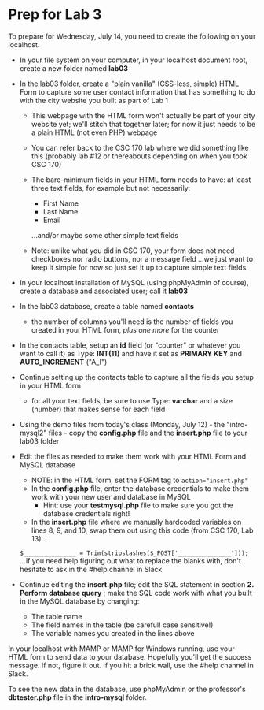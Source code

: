 # Prep for Lab 3

To prepare for Wednesday, July 14, you need to create the following on your localhost.

- In your file system on your computer, in your localhost document root, create a new folder named **lab03**

- In the lab03 folder, create a "plain vanilla" (CSS-less, simple) HTML Form to capture some user contact information that has something to do with the city website you built as part of Lab 1
	- This webpage with the HTML form won't actually be part of your city website yet; we'll stitch that together later; for now it just needs to be a plain HTML (not even PHP) webpage
	- You can refer back to the CSC 170 lab where we did something like this (probably lab #12 or thereabouts depending on when you took CSC 170)
	- The bare-minimum fields in your HTML form needs to have: at least three text fields, for example but not necessarily:
	     - First Name
	     - Last Name
	     - Email
	
	    ...and/or maybe some other simple text fields

	- Note: unlike what you did in CSC 170, your form does not need checkboxes nor radio buttons, nor a message field ...we just want to keep it simple for now so just set it up to capture simple text fields
	
- In your localhost installation of MySQL (using phpMyAdmin of course), create a database and associated user; call it **lab03**

- In the lab03 database, create a table named **contacts**
	- the number of columns you'll need is the number of fields you created in your HTML form, *plus one more* for the counter

- In the contacts table, setup an **id** field (or "counter" or whatever you want to call it) as Type: **INT(11)** and have it set as **PRIMARY KEY** and **AUTO_INCREMENT** ("A_I")

- Continue setting up the contacts table to capture all the fields you setup in your HTML form
	- for all your text fields, be sure to use Type: **varchar** and a size (number) that makes sense for each field

- Using the demo files from today's class (Monday, July 12) - the "intro-mysql2" files - copy the **config.php** file and the **insert.php** file to your lab03 folder

- Edit the files as needed to make them work with your HTML Form and MySQL database
	- NOTE: in the HTML form, set the FORM tag to `action="insert.php"`
	- In the **config.php** file, enter the database credentials to make them work with your new user and database in MySQL
	  - Hint: use your **testmysql.php** file to make sure you got the database credentials right!
	- In the **insert.php** file where we manually hardcoded variables on lines 8, 9, and 10, swap them out using this code (from CSC 170, Lab 13)...
	
	`$_______________ = Trim(stripslashes($_POST['_______________']));`
	...if you need help figuring out what to replace the blanks with, don't hesitate to ask in the #help channel in Slack
	
- Continue editing the **insert.php** file; edit the SQL statement in section **2. Perform database query** ; make the SQL code work with what you built in the MySQL database by changing:

  - The table name
  - The field names in the table (be careful! case sensitive!)
  - The variable names you created in the lines above

In your localhost with MAMP or MAMP for Windows running, use your HTML form to send data to your database.  Hopefully you'll get the success message.  If not, figure it out.  If you hit a brick wall, use the #help channel in Slack.

To see the new data in the database, use phpMyAdmin or the professor's **dbtester.php** file in the **intro-mysql** folder.